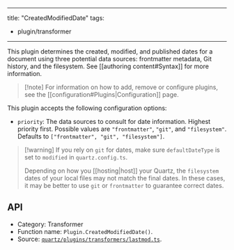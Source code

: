 ______________________________________________________________________

title: "CreatedModifiedDate"
tags:

- plugin/transformer

______________________________________________________________________

This plugin determines the created, modified, and published dates for a document using three potential data sources: frontmatter metadata, Git history, and the filesystem. See \[\[authoring content#Syntax\]\] for more information.

> \[!note\]
> For information on how to add, remove or configure plugins, see the \[\[configuration#Plugins|Configuration\]\] page.

This plugin accepts the following configuration options:

- `priority`: The data sources to consult for date information. Highest priority first. Possible values are `"frontmatter"`, `"git"`, and `"filesystem"`. Defaults to `["frontmatter", "git", "filesystem"]`.

> \[!warning\]
> If you rely on `git` for dates, make sure `defaultDateType` is set to `modified` in `quartz.config.ts`.
>
> Depending on how you \[\[hosting|host\]\] your Quartz, the `filesystem` dates of your local files may not match the final dates. In these cases, it may be better to use `git` or `frontmatter` to guarantee correct dates.

## API

- Category: Transformer
- Function name: `Plugin.CreatedModifiedDate()`.
- Source: [`quartz/plugins/transformers/lastmod.ts`](https://github.com/jackyzha0/quartz/blob/v4/quartz/plugins/transformers/lastmod.ts).
